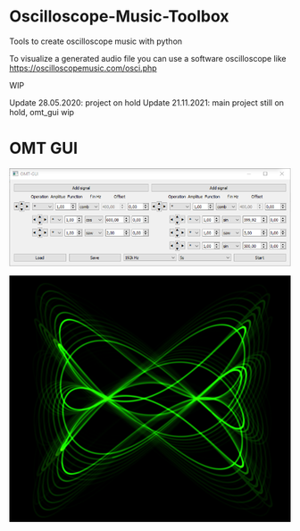 # Oscilloscope-Music-Toolbox
Tools to create oscilloscope music with python

To visualize a generated audio file you can use a software oscilloscope like https://oscilloscopemusic.com/osci.php

WIP

Update 28.05.2020: project on hold
Update 21.11.2021: main project still on hold, omt_gui wip


# OMT GUI

![](./doc/omt_gui_example.png)

![](./doc/omt_gui_example_visualized_audio.png)
